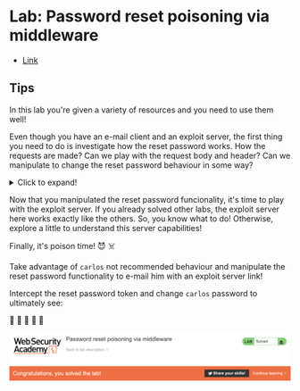 # Lab: Password reset poisoning via middleware

- [Link](https://portswigger.net/web-security/authentication/other-mechanisms/lab-password-reset-poisoning-via-middleware)

## Tips

In this lab you're given a variety of resources and you need to use them well!

Even though you have an e-mail client and an exploit server, the first thing you need to do is investigate how the reset password works. How the requests are made? Can we play with the request body and header? Can we manipulate to change the reset password behaviour in some way?

<details>
<summary>Click to expand!</summary>

I won't give you directly which header it is, but take a look [here](https://developer.mozilla.org/en-US/docs/Web/HTTP/Headers#proxies) and see if you can play with them!
  
</details>


Now that you manipulated the reset password funcionality, it's time to play with the exploit server. If you already solved other labs, the exploit server here works exactly like the others. So, you know what to do! Otherwise, explore a little to understand this server capabilities!

Finally, it's poison time! :smiling_imp: :skull_and_crossbones:

Take advantage of `carlos` not recommended behaviour and manipulate the reset password functionality to e-mail him with an exploit server link!

Intercept the reset password token and change `carlos` password to ultimately see:

:tada: :tada: :tada: :tada: :tada:

![Congratulations, you solved the lab!](./assets/congratulations.png)